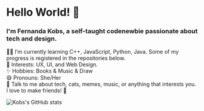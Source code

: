 # Hello World! :wave:

### I'm Fernanda Kobs, a self-taught codenewbie passionate about tech and design.

:woman_technologist: I’m currently learning C++, JavaScript, Python, Java. Some of my progress is registered in the repositories below.\
:eyes: Interests: UX, UI, and Web Design.\
:sparkles: Hobbies: Books & Music & Draw\
😄 Pronouns: She/Her\
💬 Talk to me about tech, cats, memes, music, or anything that interests you.  I love to make friends! :hugs:

![Kobs's GitHub stats](https://github-readme-stats.vercel.app/api?username=nandakobs&theme=nightowl&show_icons=true)
